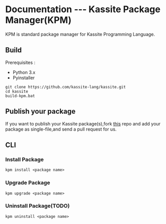 # Documentation --- Kassite Package Manager(KPM) 
KPM is standard package manager for Kassite Programming Language.

## Build
Prerequisites :
- Python 3.x
- Pyinstaller
```
git clone https://github.com/kassite-lang/kassite.git
cd kassite
build-kpm.bat
```
## Publish your package
If you want to publish your Kassite package(s),fork [this]() repo and add your package as single-file,and send a pull request for us.

## CLI
### Install Package
```
kpm install <package name>
```

### Upgrade Package 
```
kpm upgrade <package name>
```

### Uninstall Package(TODO)
```
kpm uninstall <package name>
```
